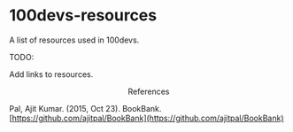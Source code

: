 # 100devs-resources
A list of resources used in 100devs.

TODO:

Add links to resources.

<center>References</center>

Pal, Ajit Kumar. (2015, Oct 23). BookBank. [https://github.com/ajitpal/BookBank](https://github.com/ajitpal/BookBank)



